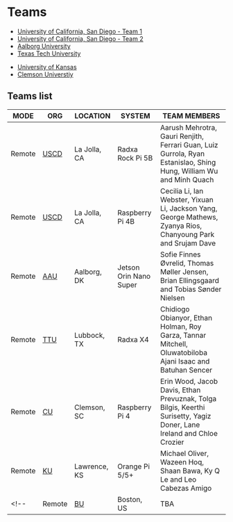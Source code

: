 # Teams


- [University of California, San Diego - Team 1](./teams/ucsd1.md)
- [University of California, San Diego - Team 2](./teams/ucsd2.md)
- [Aalborg University](./teams/aau.md)
- [Texas Tech University](./teams/texas.md)
<!--
- [Boston University](./teams/bu.md) 
-->
- [University of Kansas](./teams/ku.md)
- [Clemson Universtiy](./teams/clemson.md)


## Teams list

| MODE | ORG | LOCATION | SYSTEM | TEAM MEMBERS |
|----|----|----|----|----|
|Remote|[USCD](./teams/ucsd1.md)|La Jolla, CA|Radxa Rock Pi 5B|Aarush Mehrotra,  Gauri Renjith, Ferrari Guan, Luiz Gurrola, Ryan Estanislao, Shing Hung, William Wu and Minh Quach |
|Remote|[USCD](./teams/uscd2.md)|La Jolla, CA|Raspberry Pi 4B|Cecilia Li, Ian Webster, Yixuan Li, Jackson Yang, George Mathews, Zyanya Rios, Chanyoung Park and Srujam Dave|
|Remote|[AAU](./teams/aau.md)|Aalborg, DK|Jetson Orin Nano Super|Sofie Finnes Øvrelid, Thomas Møller Jensen, Brian Ellingsgaard and Tobias Sønder Nielsen| 
|Remote|[TTU](./teams/texas.md)|Lubbock, TX|Radxa X4|Chidiogo Obianyor, Ethan Holman, Roy Garza, Tannar Mitchell, Oluwatobiloba Ajani Isaac and Batuhan Sencer|
|Remote|[CU](./teams/cu.md)|Clemson, SC|Raspberry Pi 4|Erin Wood, Jacob Davis, Ethan Prevuznak, Tolga Bilgis, Keerthi Surisetty, Yagiz Doner, Lane Ireland and Chloe Crozier|
|Remote|[KU](./teams/ku.md)|Lawrence, KS|Orange Pi 5/5+|Michael Oliver, Wazeen Hoq, Shaan Bawa, Ky Q Le and Leo Cabezas Amigo|
<!--|Remote|[BU](./teams/bu.md)|Boston, US|TBA|David Li, Shamir Legaspi, Jason Jiang, Emika Hammond and Lukas Chin|-->
